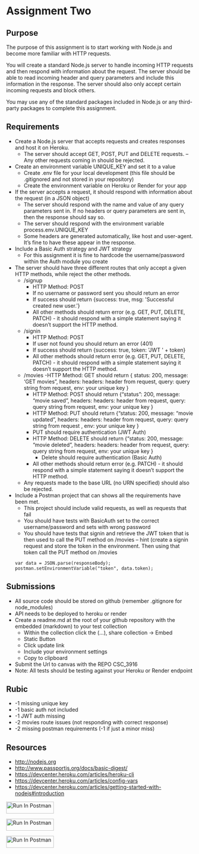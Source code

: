 # Assignment Two
## Purpose
The purpose of this assignment is to start working with Node.js and become more familiar with HTTP requests.

You will create a standard Node.js server to handle incoming HTTP requests and then respond with information about the request. The server should be able to read incoming header and query parameters and include this information in the response. The server should also only accept certain incoming requests and block others.

You may use any of the standard packages included in Node.js or any third-party packages to complete this assignment.

## Requirements
- Create a Node.js server that accepts requests and creates responses and host it on Heroku.
    - The server should accept GET, POST, PUT and DELETE requests. – Any other requests coming in should be rejected.
- Create an environment variable UNIQUE_KEY and set it to a value
    - Create .env file for your local development (this file should be .gitignored and not stored in your repository)
    - Create the environment variable on Heroku or Render for your app
- If the server accepts a request, it should respond with information about the request (in a JSON object)
    - The server should respond with the name and value of any query parameters sent in. If no headers or query parameters are sent in, then the response should say so.
    - The server should respond with the environment variable process.env.UNIQUE_KEY
    - Some headers are generated automatically, like host and user-agent. It’s fine to have these appear in the response.
- Include a Basic Auth strategy and JWT strategy
    - For this assignment it is fine to hardcode the username/password within the Auth module you create
- The server should have three different routes that only accept a given HTTP methods, while reject the other methods.
    - /signup
        - HTTP Method: POST 
        - If no username or password sent you should return an error
        - If success should return {success: true, msg: 'Successful created new user.'}
        - All other methods should return error (e.g. GET, PUT, DELETE, PATCH) - it should respond with a simple statement saying it doesn’t support the HTTP method.
    - /signin
        - HTTP Method: POST 
        - If user not found you should return an error (401)
        - If success should return {success: true, token: 'JWT ' + token}
        - All other methods should return error (e.g. GET, PUT, DELETE, PATCH) - it should respond with a simple statement saying it doesn’t support the HTTP method.
    - /movies
        -HTTP Method: GET should return { status: 200, message: ‘GET movies”,  headers: headers: header from request,  query: query string from request, env: your unique key  }
        - HTTP Method: POST should return {“status”: 200, message: “movie saved”, headers: headers: header from request,  query: query string from request, env: your unique key  }
        - HTTP Method: PUT should return {“status: 200, message: “movie updated”, headers: headers: header from request,  query: query string from request , env: your unique key  }
        - PUT should require authentication (JWT Auth)
        - HTTP Method: DELETE should return {“status: 200, message: “movie deleted”, headers: headers: header from request,  query: query string from request, env: your unique key  }
            - Delete should require authentication (Basic Auth)
        - All other methods should return error (e.g. PATCH) - it should respond with a simple statement saying it doesn’t support the HTTP method.
    - Any requests made to the base URL (no URN specified) should also be rejected. 
- Include a Postman project that can shows all the requirements have been met.
    - This project should include valid requests, as well as requests that fail 
    - You should have tests with BasicAuth set to the correct username/password and sets with wrong password
    - You should have tests that signin and retrieve the JWT token that is then used to call the PUT method on /movies – hint (create a signin request and store the token in the environment.  Then using that token call the PUT method on /movies
    ``` 
    var data = JSON.parse(responseBody);
    postman.setEnvironmentVariable("token", data.token);
    ```
## Submissions
- All source code should be stored on github (remember .gitignore for node_modules)
- API needs to be deployed to heroku or render
- Create a readme.md at the root of your github repository with the embedded (markdown) to your test collection
    - Within the collection click the (…), share collection -> Embed
    - Static Button
    - Click update link
    - Include your environment settings
    - Copy to clipboard 
- Submit the Url to canvas with the REPO CSC_3916
- Note: All tests should be testing against your Heroku or Render endpoint

## Rubic
- -1 missing unique key 
- -1 basic auth not included
- -1 JWT auth missing
- -2 movies route issues (not responding with correct response)
- -2 missing postman requirements (-1 if just a minor miss)

## Resources
- http://nodejs.org
- http://www.passportjs.org/docs/basic-digest/
- https://devcenter.heroku.com/articles/heroku-cli 
- https://devcenter.heroku.com/articles/config-vars 
- https://devcenter.heroku.com/articles/getting-started-with-nodejs#introduction

[<img src="https://run.pstmn.io/button.svg" alt="Run In Postman" style="width: 128px; height: 32px;">](https://app.getpostman.com/run-collection/32499803-12fd40e3-00fe-419d-a212-e93193163731?action=collection%2Ffork&source=rip_markdown&collection-url=entityId%3D32499803-12fd40e3-00fe-419d-a212-e93193163731%26entityType%3Dcollection%26workspaceId%3Dc232bf9c-6dba-4d53-9412-555b16d57b4f#?env%5Btoken%5D=W3sia2V5IjoiSldUIiwidmFsdWUiOiIiLCJlbmFibGVkIjp0cnVlLCJ0eXBlIjoiZGVmYXVsdCIsInNlc3Npb25WYWx1ZSI6IiIsInNlc3Npb25JbmRleCI6MH0seyJrZXkiOiJ0b2tlbiIsInZhbHVlIjoiIiwiZW5hYmxlZCI6dHJ1ZSwidHlwZSI6ImFueSIsInNlc3Npb25WYWx1ZSI6Im51bGwiLCJzZXNzaW9uSW5kZXgiOjF9XQ==)

[<img src="https://run.pstmn.io/button.svg" alt="Run In Postman" style="width: 128px; height: 32px;">](https://app.getpostman.com/run-collection/32499803-b67af36d-439c-4afb-8c74-87509f542954?action=collection%2Ffork&source=rip_markdown&collection-url=entityId%3D32499803-b67af36d-439c-4afb-8c74-87509f542954%26entityType%3Dcollection%26workspaceId%3Dc232bf9c-6dba-4d53-9412-555b16d57b4f#?env%5Btoken%5D=W3sia2V5IjoiSldUIiwidmFsdWUiOiIiLCJlbmFibGVkIjp0cnVlLCJ0eXBlIjoiZGVmYXVsdCIsInNlc3Npb25WYWx1ZSI6IiIsInNlc3Npb25JbmRleCI6MH0seyJrZXkiOiJ0b2tlbiIsInZhbHVlIjoiIiwiZW5hYmxlZCI6dHJ1ZSwidHlwZSI6ImFueSIsInNlc3Npb25WYWx1ZSI6Im51bGwiLCJzZXNzaW9uSW5kZXgiOjF9XQ==)

[<img src="https://run.pstmn.io/button.svg" alt="Run In Postman" style="width: 128px; height: 32px;">](https://app.getpostman.com/run-collection/32499803-66bb71cf-b89a-4ec8-b6d2-d22c4291367d?action=collection%2Ffork&source=rip_markdown&collection-url=entityId%3D32499803-66bb71cf-b89a-4ec8-b6d2-d22c4291367d%26entityType%3Dcollection%26workspaceId%3Dc232bf9c-6dba-4d53-9412-555b16d57b4f#?env%5Btoken%5D=W3sia2V5IjoiSldUIiwidmFsdWUiOiIiLCJlbmFibGVkIjp0cnVlLCJ0eXBlIjoiZGVmYXVsdCIsInNlc3Npb25WYWx1ZSI6IiIsInNlc3Npb25JbmRleCI6MH0seyJrZXkiOiJ0b2tlbiIsInZhbHVlIjoiIiwiZW5hYmxlZCI6dHJ1ZSwidHlwZSI6ImFueSIsInNlc3Npb25WYWx1ZSI6Im51bGwiLCJzZXNzaW9uSW5kZXgiOjF9XQ==)



